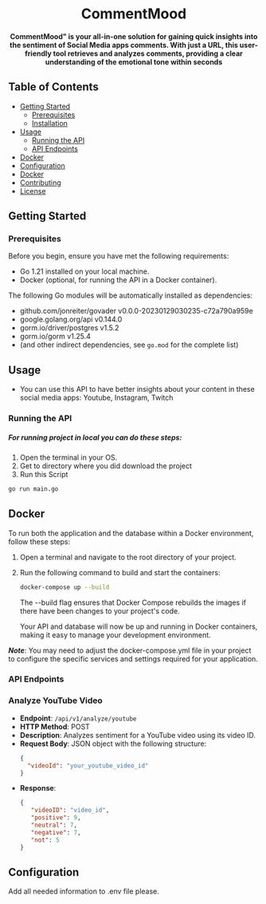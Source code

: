 <h1 align="center">CommentMood</h1>
<h4 align="center">CommentMood" is your all-in-one solution for gaining quick insights into the sentiment of Social Media apps comments. With just a URL, this user-friendly tool retrieves and analyzes comments, providing a clear understanding of the emotional tone within seconds</h4>

## Table of Contents
- [Getting Started](#getting-started)
    - [Prerequisites](#prerequisites)
    - [Installation](#installation)
- [Usage](#usage)
    - [Running the API](#running-the-api)
    - [API Endpoints](#api-endpoints)
- [Docker](#docker)
- [Configuration](#configuration)
- [Docker](#docker)
- [Contributing](#contributing)
- [License](#license)

## Getting Started
### Prerequisites
Before you begin, ensure you have met the following requirements:

- Go 1.21 installed on your local machine.
- Docker (optional, for running the API in a Docker container).

The following Go modules will be automatically installed as dependencies:

- github.com/jonreiter/govader v0.0.0-20230129030235-c72a790a959e
- google.golang.org/api v0.144.0
- gorm.io/driver/postgres v1.5.2
- gorm.io/gorm v1.25.4
- (and other indirect dependencies, see `go.mod` for the complete list)

## Usage

- You can use this API to have better insights about your content in these social media apps: Youtube, Instagram, Twitch
### Running the API

##### For running project in local you can do these steps:
1. Open the terminal in your OS.
2. Get to directory where you did download the project
3. Run this Script
```bash
go run main.go
```
## Docker
To run both the application and the database within a Docker environment, follow these steps:
1. Open a terminal and navigate to the root directory of your project.

2. Run the following command to build and start the containers:

   ```bash
   docker-compose up --build
   ```
    The --build flag ensures that Docker Compose rebuilds the images if there have been changes to your project's code.
   
   Your API and database will now be up and running in Docker containers, making it easy to manage your development environment.

***Note***: You may need to adjust the docker-compose.yml file in your project to configure the specific services and settings required for your application.
### API Endpoints

### Analyze YouTube Video

- **Endpoint**: `/api/v1/analyze/youtube`
- **HTTP Method**: POST
- **Description**: Analyzes sentiment for a YouTube video using its video ID.
- **Request Body**: JSON object with the following structure:
  ```json
  {
    "videoId": "your_youtube_video_id"
  }
- **Response**:
   ```json
  {
      "videoID": "video_id",
      "positive": 9,
      "neutral": 7,
      "negative": 7,
      "not": 5
  }
  ```

## Configuration

Add all needed information to .env file please.

